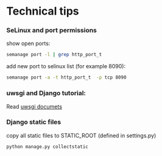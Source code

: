 # Technical tips

### SeLinux and port permissions
show open ports:
```sh
semanage port -l | grep http_port_t
```
add new port to selinux list (for example 8090):
```sh
semanage port -a -t http_port_t  -p tcp 8090
```

### uwsgi and Django tutorial:
Read [uwsgi documets](https://uwsgi.readthedocs.io/en/latest/tutorials/Django_and_nginx.html)

### Django static files
copy all static files to STATIC_ROOT (defined in settings.py)
```sh
python manage.py collectstatic
```